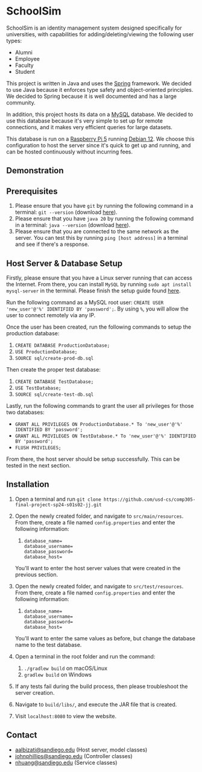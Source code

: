 # SchoolSim
SchoolSim is an identity management system designed specifically for universities, with capabilities for adding/deleting/viewing the following user types:

- Alumni
- Employee
- Faculty
- Student

This project is written in Java and uses the [Spring](https://spring.io/) framework.
We decided to use Java because it enforces type safety and object-oriented principles.
We decided to Spring because it is well documented and has a large community.

In addition, this project hosts its data on a [MySQL](https://www.mysql.com/) database.
We decided to use this database because it's very simple to set up for remote connections,
and it makes very efficient queries for large datasets.

This database is run on a [Raspberry Pi 5](https://www.raspberrypi.com/products/raspberry-pi-5/)
running [Debian 12](https://www.debian.org/releases/stable/releasenotes). We choose this configuration to host the server since
it's quick to get up and running, and can be hosted continuously without incurring fees.

## Demonstration


## Prerequisites
1. Please ensure that you have `git` by running the following command in a terminal: `git --version` (download [here](https://git-scm.com/downloads)).
2. Please ensure that you have `java 20` by running the following command in a terminal: `java --version` (download [here](https://www.oracle.com/java/technologies/javase/jdk20-archive-downloads.html)).
3. Please ensure that you are connected to the same network as the server. You can test this by running `ping [host address]` in a terminal and see if there's a response.

## Host Server & Database Setup
Firstly, please ensure that you have a Linux server running that can access the Internet.
From there, you can install `MySQL` by running `sudo apt install mysql-server` in the terminal.
Please finish the setup guide found [here](https://www.geeksforgeeks.org/how-to-install-mysql-on-linux/).

Run the following command as a MySQL root user: `CREATE USER 'new_user'@'%' IDENTIFIED BY 'password';`.
By using `%`, you will allow the user to connect remotely via any IP.

Once the user has been created, run the following commands to setup the production database:
1. `CREATE DATABASE ProductionDatabase;`
2. `USE ProductionDatabase;`
3. `SOURCE sql/create-prod-db.sql`

Then create the proper test database:
1. `CREATE DATABASE TestDatabase;`
2. `USE TestDatabase;`
3. `SOURCE sql/create-test-db.sql`

Lastly, run the following commands to grant the user all privileges for those two databases:
- `GRANT ALL PRIVILEGES ON ProductionDatabase.* To 'new_user'@'%' IDENTIFIED BY 'password';`
- `GRANT ALL PRIVILEGES ON TestDatabase.* To 'new_user'@'%' IDENTIFIED BY 'password';`
- `FLUSH PRIVILEGES;`

From there, the host server should be setup successfully. This can be tested in the next section.

## Installation
1. Open a terminal and run `git clone https://github.com/usd-cs/comp305-final-project-sp24-s01s02-jj.git`
2. Open the newly created folder, and navigate to `src/main/resources`. From there, create a file named `config.properties` and enter the following information:
   1. ```properties
      database_name=
      database_username=
      database_password=
      database_host=
      ```
   You'll want to enter the host server values that were created in the previous section.

3. Open the newly created folder, and navigate to `src/test/resources`. From there, create a file named `config.properties` and enter the following information:
   1. ```properties
      database_name=
      database_username=
      database_password=
      database_host=
      ```

   You'll want to enter the same values as before, but change the database name to the test database.

4. Open a terminal in the root folder and run the command:
   1. `./gradlew build` on macOS/Linux
   2. `gradlew build` on Windows

5. If any tests fail during the build process, then please troubleshoot the server creation.
6. Navigate to `build/libs/`, and execute the JAR file that is created.
7. Visit `localhost:8080` to view the website.

## Contact
- aalbizati@sandiego.edu (Host server, model classes)
- johnphillips@sandiego.edu (Controller classes)
- nhuang@sandiego.edu (Service classes)